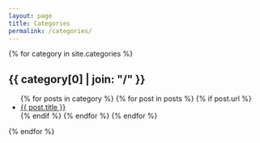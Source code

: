 ```yaml
---
layout: page
title: Categories
permalink: /categories/
---
```


{% for category in site.categories %} 
  <h2>{{ category[0] | join: "/" }}</h2>
  <ul>
  	{% for posts in category %}
      {% for post in posts %}
      {% if post.url %} 
        <li><a href="{{ post.url }}">{{ post.title }}</a></li>
      {% endif %}
      {% endfor %}
    {% endfor %}
  </ul>
{% endfor %}